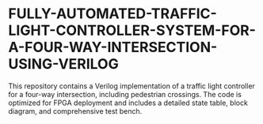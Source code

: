 # FULLY-AUTOMATED-TRAFFIC-LIGHT-CONTROLLER-SYSTEM-FOR-A-FOUR-WAY-INTERSECTION-USING-VERILOG
This repository contains a Verilog implementation of a traffic light controller for a four-way intersection, including pedestrian crossings. The code is optimized for FPGA deployment and includes a detailed state table, block diagram, and comprehensive test bench.
